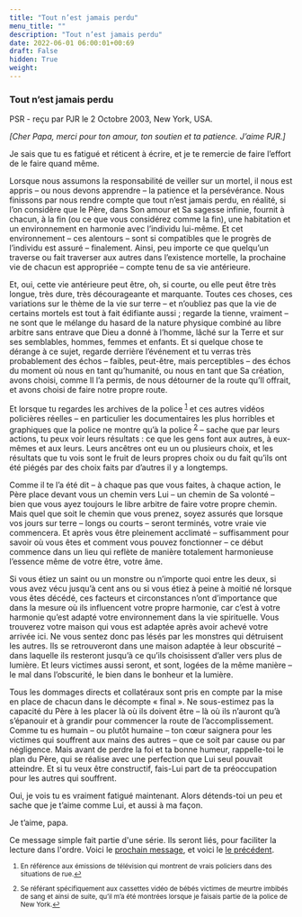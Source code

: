 ```yaml
---
title: "Tout n’est jamais perdu"
menu_title: ""
description: "Tout n’est jamais perdu"
date: 2022-06-01 06:00:01+00:69
draft: False
hidden: True
weight:
---
```

### Tout n’est jamais perdu

PSR - reçu par PJR le 2 Octobre 2003, New York, USA.

*[Cher Papa, merci pour ton amour, ton soutien et ta patience. J’aime PJR.]*

Je sais que tu es fatigué et réticent à écrire, et je te remercie de faire l’effort de le faire quand même.

Lorsque nous assumons la responsabilité de veiller sur un mortel, il nous est appris – ou nous devons apprendre – la patience et la persévérance. Nous finissons par nous rendre compte que tout n’est jamais perdu, en réalité, si l’on considère que le Père, dans Son amour et Sa sagesse infinie, fournit à chacun, à la fin (ou ce que vous considérez comme la fin), une habitation et un environnement en harmonie avec l’individu lui-même. Et cet environnement – ces alentours – sont si compatibles que le progrès de l’individu est assuré – finalement. Ainsi, peu importe ce que quelqu’un traverse ou fait traverser aux autres dans l’existence mortelle, la prochaine vie de chacun est appropriée – compte tenu de sa vie antérieure.

Et, oui, cette vie antérieure peut être, oh, si courte, ou elle peut être très longue, très dure, très décourageante et marquante. Toutes ces choses, ces variations sur le thème de la vie sur terre – et n’oubliez pas que la vie de certains mortels est tout à fait édifiante aussi ; regarde la tienne, vraiment – ne sont que le mélange du hasard de la nature physique combiné au libre arbitre sans entrave que Dieu a donné à l’homme, lâché sur la Terre et sur ses semblables, hommes, femmes et enfants. Et si quelque chose te dérange à ce sujet, regarde derrière l’événement et tu verras  très probablement des échos – faibles, peut-être, mais perceptibles – des échos du moment où nous en tant qu’humanité, ou nous en tant que Sa création, avons choisi, comme Il l’a permis, de nous détourner de la route qu’Il offrait, et avons choisi de faire notre propre route.

Et lorsque tu regardes les archives de la police <sup id="a1">[1](#f1)</sup> et ces autres vidéos policières réelles – en particulier les documentaires les plus horribles et graphiques que la police ne montre qu’à la police <sup id="a2">[2](#f2)</sup> – sache que par leurs actions, tu peux voir leurs résultats : ce que les gens font aux autres, à eux-mêmes et aux leurs. Leurs ancêtres ont eu un ou plusieurs choix, et les résultats que tu vois sont le fruit de leurs propres choix ou du fait qu’ils ont été piégés par des choix faits par d’autres il y a longtemps.

Comme il te l’a été dit – à chaque pas que vous faites, à chaque action, le Père place devant vous un chemin vers Lui – un chemin de Sa volonté – bien que vous ayez toujours le libre arbitre de faire votre propre chemin. Mais quel que soit le chemin que vous prenez, soyez assurés que lorsque vos jours sur terre – longs ou courts – seront terminés, votre vraie vie commencera. Et après vous être pleinement acclimaté – suffisamment pour savoir où vous êtes et comment vous pouvez fonctionner – ce début commence dans un lieu qui reflète de manière totalement harmonieuse l’essence même de votre être, votre âme.

Si vous étiez un saint ou un monstre ou n’importe quoi entre les deux, si vous avez vécu jusqu’à cent ans ou si vous étiez à peine à moitié né lorsque vous êtes décédé, ces facteurs et circonstances n’ont d’importance que dans la mesure où ils influencent votre propre harmonie, car c’est à votre harmonie qu’est adapté votre environnement dans la vie spirituelle. Vous trouverez votre maison qui vous est adaptée après avoir achevé votre arrivée ici. Ne vous sentez donc pas lésés par les monstres qui détruisent les autres. Ils se retrouveront dans une maison adaptée à leur obscurité – dans laquelle ils resteront jusqu’à ce qu’ils choisissent d’aller vers plus de lumière. Et leurs victimes aussi seront, et sont, logées de la même manière – le mal dans l’obscurité, le bien dans le bonheur et la lumière.

Tous les dommages directs et collatéraux sont pris en compte par la mise en place de chacun dans le décompte « final ». Ne sous-estimez pas la capacité du Père à les placer là où ils doivent être – là où ils n’auront qu’à s’épanouir et à grandir pour commencer la route de l’accomplissement. Comme tu es humain – ou plutôt humaine – ton cœur saignera pour les victimes qui souffrent aux mains des autres – que ce soit par cause ou par négligence. Mais avant de perdre la foi et ta bonne humeur, rappelle-toi le plan du Père, qui se réalise avec une perfection que Lui seul pouvait atteindre. Et si tu veux être constructif, fais-Lui part de ta préoccupation pour les autres qui souffrent.

Oui, je vois tu es vraiment fatigué maintenant. Alors détends-toi un peu et sache que je t’aime comme Lui, et aussi à ma façon.

Je t’aime, papa.

Ce message simple fait partie d'une série. Ils seront liés, pour faciliter la lecture dans l'ordre. Voici le [prochain message](/fr-contemporary-messages/fr-contemporary-messages-by-date-order/fr-contemporary-messages-2003/fr-2003-10-6-1-pjr-jesus/), et voici le [le précédent](/fr-contemporary-messages/fr-contemporary-messages-by-date-order/fr-contemporary-messages-2003/fr-2003-9-26-1-pjr-psr/).
<small>

1. <large id="f1"> En référence aux émissions de télévision qui montrent de vrais policiers dans des situations de rue.[↩](#a1)

2. <large id="f2"> Se référant spécifiquement aux cassettes vidéo de bébés victimes de meurtre imbibés de sang et ainsi de suite, qu’il m’a été montrées lorsque je faisais partie de la police de New York.[↩](#a2)
